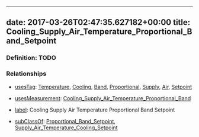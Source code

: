 
---
date: 2017-03-26T02:47:35.627182+00:00
title: Cooling_Supply_Air_Temperature_Proportional_Band_Setpoint
---
### Definition: TODO

### Relationships

* [usesTag](https://brickschema.org/schema/1.0/BrickFrame#usesTag): [Temperature](https://brickschema.org/schema/1.0/BrickTag#Temperature), [Cooling](https://brickschema.org/schema/1.0/BrickTag#Cooling), [Band](https://brickschema.org/schema/1.0/BrickTag#Band), [Proportional](https://brickschema.org/schema/1.0/BrickTag#Proportional), [Supply](https://brickschema.org/schema/1.0/BrickTag#Supply), [Air](https://brickschema.org/schema/1.0/BrickTag#Air), [Setpoint](https://brickschema.org/schema/1.0/BrickTag#Setpoint)

* [usesMeasurement](https://brickschema.org/schema/1.0/BrickFrame#usesMeasurement): [Cooling_Supply_Air_Temperature_Proportional_Band](https://brickschema.org/schema/1.0/Brick#Cooling_Supply_Air_Temperature_Proportional_Band)

* [label](http://www.w3.org/2000/01/rdf-schema#label): Cooling Supply Air Temperature Proportional Band Setpoint

* [subClassOf](http://www.w3.org/2000/01/rdf-schema#subClassOf): [Proportional_Band_Setpoint](https://brickschema.org/schema/1.0/Brick#Proportional_Band_Setpoint), [Supply_Air_Temperature_Cooling_Setpoint](https://brickschema.org/schema/1.0/Brick#Supply_Air_Temperature_Cooling_Setpoint)
